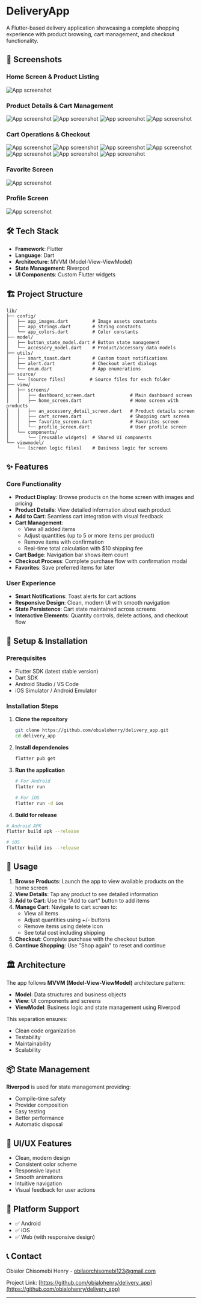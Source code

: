 # DeliveryApp

A Flutter-based delivery application showcasing a complete shopping experience with product browsing, cart management, and checkout functionality.

## 📱 Screenshots

### Home Screen & Product Listing
![App screenshot](./assets/screen_shots/1.jpg)

### Product Details & Cart Management
![App screenshot](./assets/screen_shots/2.jpg)
![App screenshot](./assets/screen_shots/3.jpg)
![App screenshot](./assets/screen_shots/4.jpg)
![App screenshot](./assets/screen_shots/5.jpg)

### Cart Operations & Checkout
![App screenshot](./assets/screen_shots/6.jpg)
![App screenshot](./assets/screen_shots/7.jpg)
![App screenshot](./assets/screen_shots/8.jpg)
![App screenshot](./assets/screen_shots/9.jpg)
![App screenshot](./assets/screen_shots/10.jpg)
![App screenshot](./assets/screen_shots/11.jpg)
![App screenshot](./assets/screen_shots/14.jpg)

### Favorite Screen
![App screenshot](./assets/screen_shots/12.jpg)

### Profile Screen
![App screenshot](./assets/screen_shots/13.jpg)

## 🛠️ Tech Stack

- **Framework**: Flutter
- **Language**: Dart
- **Architecture**: MVVM (Model-View-ViewModel)
- **State Management**: Riverpod
- **UI Components**: Custom Flutter widgets

## 🏗️ Project Structure

```
lib/
├── config/
│   ├── app_images.dart         # Image assets constants
│   ├── app_strings.dart        # String constants
│   └── app_colors.dart         # Color constants
├── model/
│   ├── button_state_model.dart # Button state management
│   └── accessory_model.dart    # Product/accessory data models
├── utils/
│   ├── smart_toast.dart        # Custom toast notifications
│   ├── alert.dart              # Checkout alert dialogs
│   └── enum.dart               # App enumerations
├── source/
│   └── [source files]         # Source files for each folder
├── view/
│   ├── screens/
│   │   ├── dashboard_screen.dart             # Main dashboard screen
│   │   ├── home_screen.dart                  # Home screen with products
│   │   ├── an_accessory_detail_screen.dart   # Product details screen
│   │   ├── cart_screen.dart                  # Shopping cart screen
│   │   ├── favorite_screen.dart              # Favorites screen
│   │   └── profile_screen.dart               # User profile screen
│   └── components/
│       └── [reusable widgets]  # Shared UI components
└── viewmodel/
    └── [screen logic files]    # Business logic for screens
```

## ✨ Features

### Core Functionality
- **Product Display**: Browse products on the home screen with images and pricing
- **Product Details**: View detailed information about each product
- **Add to Cart**: Seamless cart integration with visual feedback
- **Cart Management**: 
  - View all added items
  - Adjust quantities (up to 5 or more items per product)
  - Remove items with confirmation
  - Real-time total calculation with $10 shipping fee
- **Cart Badge**: Navigation bar shows item count
- **Checkout Process**: Complete purchase flow with confirmation modal
- **Favorites**: Save preferred items for later

### User Experience
- **Smart Notifications**: Toast alerts for cart actions
- **Responsive Design**: Clean, modern UI with smooth navigation
- **State Persistence**: Cart state maintained across screens
- **Interactive Elements**: Quantity controls, delete actions, and checkout flow

## 🚀 Setup & Installation

### Prerequisites
- Flutter SDK (latest stable version)
- Dart SDK
- Android Studio / VS Code
- iOS Simulator / Android Emulator

### Installation Steps

1. **Clone the repository**
   ```bash
   git clone https://github.com/obialohenry/delivery_app.git
   cd delivery_app
   ```

2. **Install dependencies**
   ```bash
   flutter pub get
   ```

3. **Run the application**
   ```bash
   # For Android
   flutter run

   # For iOS
   flutter run -d ios

  4. **Build for release**
   ```bash
   # Android APK
   flutter build apk --release

   # iOS
   flutter build ios --release
   ```

## 🎯 Usage

1. **Browse Products**: Launch the app to view available products on the home screen
2. **View Details**: Tap any product to see detailed information
3. **Add to Cart**: Use the "Add to cart" button to add items
4. **Manage Cart**: Navigate to cart screen to:
   - View all items
   - Adjust quantities using +/- buttons
   - Remove items using delete icon
   - See total cost including shipping
5. **Checkout**: Complete purchase with the checkout button
6. **Continue Shopping**: Use "Shop again" to reset and continue

## 🏛️ Architecture

The app follows **MVVM (Model-View-ViewModel)** architecture pattern:

- **Model**: Data structures and business objects
- **View**: UI components and screens
- **ViewModel**: Business logic and state management using Riverpod

This separation ensures:
- Clean code organization
- Testability
- Maintainability
- Scalability

## 📦 State Management

**Riverpod** is used for state management providing:
- Compile-time safety
- Provider composition
- Easy testing
- Better performance
- Automatic disposal

## 🎨 UI/UX Features

- Clean, modern design
- Consistent color scheme
- Responsive layout
- Smooth animations
- Intuitive navigation
- Visual feedback for user actions

## 📱 Platform Support

- ✅ Android
- ✅ iOS
- ✅ Web (with responsive design)

## 📞 Contact

Obialor Chisomebi Henry - obilaorchisomebi123@gmail.com

Project Link: [https://github.com/obialohenry/delivery_app](https://github.com/obialohenry/delivery_app)

---


